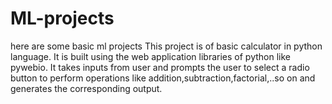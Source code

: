 # ML-projects
here are some basic ml projects
This project is of basic calculator in python language.
It is built using the web application libraries of python like pywebio.
It takes inputs from user and prompts the user to select a radio button to perform operations like addition,subtraction,factorial,..so on and generates the corresponding output.


